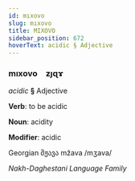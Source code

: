 ```yaml
---
id: mıxovo
slug: mıxovo
title: MIXOVO
sidebar_position: 672
hoverText: acidic § Adjective
---
```


### mıxovo&emsp;<span kind="abugida">ƶȷɋɤ</span>

*acidic* **§** Adjective

**Verb**: to be acidic

**Noun**: acidity

**Modifier**: acidic

Georgian მჟავა mžava /mʒava/

*Nakh-Daghestani Language Family*
